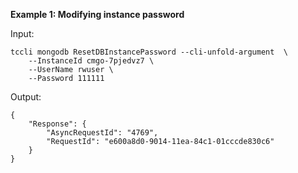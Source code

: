 **Example 1: Modifying instance password**



Input: 

```
tccli mongodb ResetDBInstancePassword --cli-unfold-argument  \
    --InstanceId cmgo-7pjedvz7 \
    --UserName rwuser \
    --Password 111111
```

Output: 
```
{
    "Response": {
        "AsyncRequestId": "4769",
        "RequestId": "e600a8d0-9014-11ea-84c1-01cccde830c6"
    }
}
```

